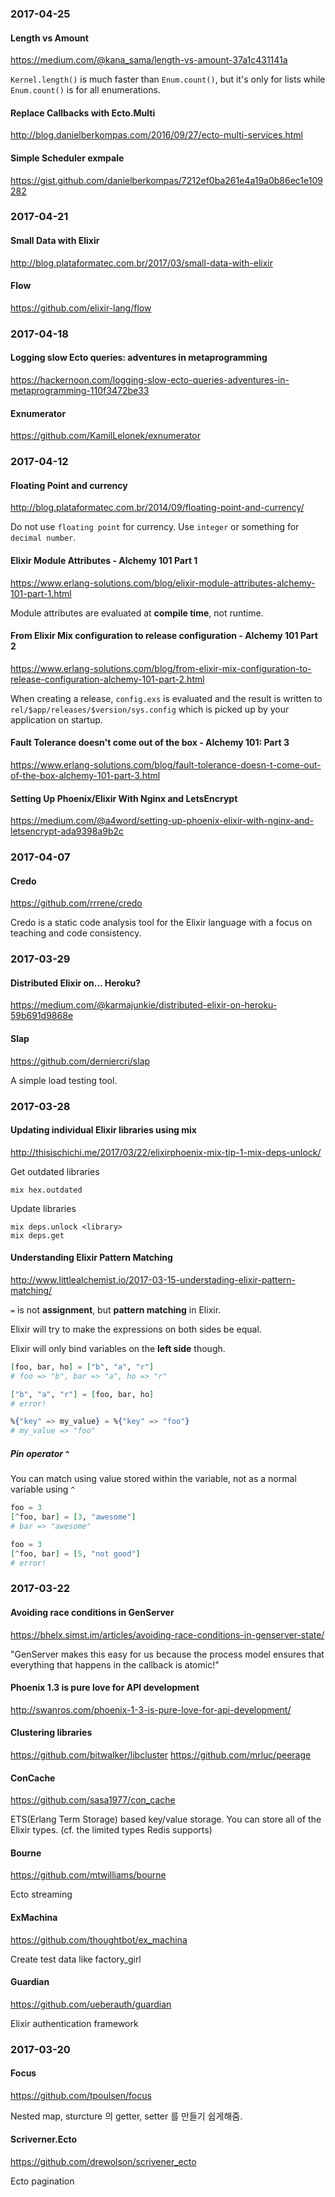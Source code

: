 ### 2017-04-25

#### Length vs Amount

https://medium.com/@kana_sama/length-vs-amount-37a1c431141a

`Kernel.length()` is much faster than `Enum.count()`, but it's only for lists while `Enum.count()` is for all enumerations.

#### Replace Callbacks with Ecto.Multi

http://blog.danielberkompas.com/2016/09/27/ecto-multi-services.html

#### Simple Scheduler exmpale

https://gist.github.com/danielberkompas/7212ef0ba261e4a19a0b86ec1e109282


### 2017-04-21

#### Small Data with Elixir

http://blog.plataformatec.com.br/2017/03/small-data-with-elixir

#### Flow

https://github.com/elixir-lang/flow


### 2017-04-18

#### Logging slow Ecto queries: adventures in metaprogramming

https://hackernoon.com/logging-slow-ecto-queries-adventures-in-metaprogramming-110f3472be33

#### Exnumerator

https://github.com/KamilLelonek/exnumerator


### 2017-04-12

#### Floating Point and currency

http://blog.plataformatec.com.br/2014/09/floating-point-and-currency/

Do not use `floating point` for currency. Use `integer` or something for `decimal number`.

#### Elixir Module Attributes - Alchemy 101 Part 1

https://www.erlang-solutions.com/blog/elixir-module-attributes-alchemy-101-part-1.html

Module attributes are evaluated at **compile time**, not runtime.

#### From Elixir Mix configuration to release configuration - Alchemy 101 Part 2

https://www.erlang-solutions.com/blog/from-elixir-mix-configuration-to-release-configuration-alchemy-101-part-2.html

When creating a release, `config.exs` is evaluated and the result is written to `rel/$app/releases/$version/sys.config` which is picked up by your application on startup.

#### Fault Tolerance doesn't come out of the box - Alchemy 101: Part 3

https://www.erlang-solutions.com/blog/fault-tolerance-doesn-t-come-out-of-the-box-alchemy-101-part-3.html

#### Setting Up Phoenix/Elixir With Nginx and LetsEncrypt

https://medium.com/@a4word/setting-up-phoenix-elixir-with-nginx-and-letsencrypt-ada9398a9b2c


### 2017-04-07

#### Credo

https://github.com/rrrene/credo

Credo is a static code analysis tool for the Elixir language with a focus on teaching and code consistency.


### 2017-03-29

#### Distributed Elixir on… Heroku?

https://medium.com/@karmajunkie/distributed-elixir-on-heroku-59b691d9868e

#### Slap

https://github.com/derniercri/slap

A simple load testing tool.


### 2017-03-28

#### Updating individual Elixir libraries using mix

http://thisischichi.me/2017/03/22/elixirphoenix-mix-tip-1-mix-deps-unlock/

Get outdated libraries
```
mix hex.outdated
```

Update libraries
```
mix deps.unlock <library>
mix deps.get
```

#### Understanding Elixir Pattern Matching

http://www.littlealchemist.io/2017-03-15-understading-elixir-pattern-matching/

`=` is not **assignment**, but **pattern matching** in Elixir.

Elixir will try to make the expressions on both sides be equal.

Elixir will only bind variables on the **left side** though.

```elixir
[foo, bar, ho] = ["b", "a", "r"]
# foo => "b", bar => "a", ho => "r"

["b", "a", "r"] = [foo, bar, ho]
# error!

%{"key" => my_value} = %{"key" => "foo"}
# my_value => "foo"
```

##### Pin operator `^`

You can match using value stored within the variable, not as a normal variable using `^`

```elixir
foo = 3
[^foo, bar] = [3, "awesome"]
# bar => "awesome"

foo = 3
[^foo, bar] = [5, "not good"]
# error!
```


### 2017-03-22

#### Avoiding race conditions in GenServer

https://bhelx.simst.im/articles/avoiding-race-conditions-in-genserver-state/

"GenServer makes this easy for us because the process model ensures that everything that happens in the callback is atomic!"

#### Phoenix 1.3 is pure love for API development

http://swanros.com/phoenix-1-3-is-pure-love-for-api-development/

#### Clustering libraries

https://github.com/bitwalker/libcluster
https://github.com/mrluc/peerage

#### ConCache

https://github.com/sasa1977/con_cache

ETS(Erlang Term Storage) based key/value storage.
You can store all of the Elixir types. (cf. the limited types Redis supports)

#### Bourne

https://github.com/mtwilliams/bourne

Ecto streaming

#### ExMachina

https://github.com/thoughtbot/ex_machina

Create test data like factory_girl

#### Guardian

https://github.com/ueberauth/guardian

Elixir authentication framework


### 2017-03-20

#### Focus

https://github.com/tpoulsen/focus

Nested map, sturcture 의 getter, setter 를 만들기 쉽게해줌.

#### Scriverner.Ecto

https://github.com/drewolson/scrivener_ecto

Ecto pagination
